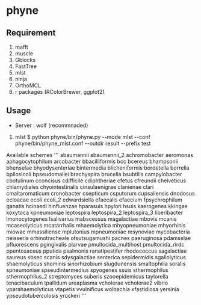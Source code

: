 # phyne

## Requirement

1. mafft
2. muscle
3. Gblocks
4. FastTree
5. mlst
6. ninja
7. OrthoMCL
8. r packages (RColorBrewer, ggplot2)

## Usage

* Server : wolf (recommnaded)

1. mlst
$ python phyne/bin/phyne.py --mode mlst --conf phyne/bin/phyne_mlst.conf --outdir result --prefix test

Available schemes
'''
abaumannii abaumannii_2 achromobacter aeromonas aphagocytophilum arcobacter bbacilliformis bcc bcereus bhampsonii bhenselae bhyodysenteriae bintermedia blicheniformis bordetella borrelia bpilosicoli bpseudomallei brachyspira brucella bsubtilis campylobacter cbotulinum cconcisus cdifficile cdiphtheriae cfetus cfreundii chelveticus chlamydiales chyointestinalis cinsulaenigrae clanienae clari cmaltaromaticum cronobacter csepticum csputorum cupsaliensis dnodosus ecloacae ecoli ecoli_2 edwardsiella efaecalis efaecium fpsychrophilum ganatis hcinaedi hinfluenzae hparasuis hpylori hsuis kaerogenes kkingae koxytoca kpneumoniae leptospira leptospira_2 leptospira_3 liberibacter lmonocytogenes lsalivarius mabscessus magalactiae mbovis mcanis mcaseolyticus mcatarrhalis mhaemolytica mhyopneumoniae mhyorhinis miowae mmassiliense mplutonius mpneumoniae msynoviae mycobacteria neisseria orhinotracheale otsutsugamushi pacnes paeruginosa pdamselae pfluorescens pgingivalis plarvae pmultocida_multihost pmultocida_rirdc ppentosaceus pputida psalmonis ranatipestifer rhodococcus sagalactiae saureus sbsec scanis sdysgalactiae senterica sepidermidis sgallolyticus shaemolyticus shominis sinorhizobium slugdunensis smaltophilia soralis spneumoniae spseudintermedius spyogenes ssuis sthermophilus sthermophilus_2 streptomyces suberis szooepidemicus taylorella tenacibaculum tpallidum ureaplasma vcholerae vcholerae2 vibrio vparahaemolyticus vtapetis vvulnificus wolbachia xfastidiosa yersinia ypseudotuberculosis yruckeri
'''
